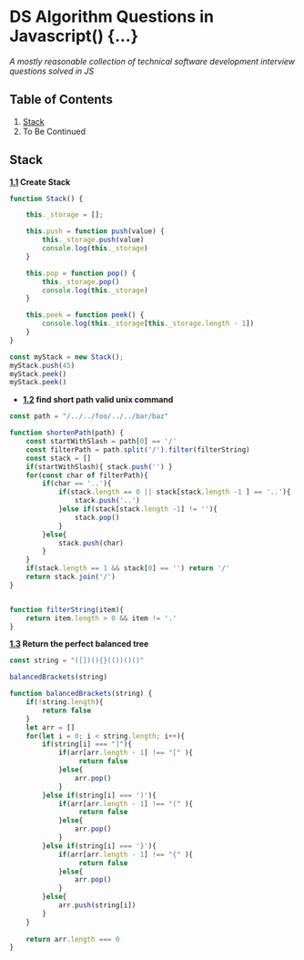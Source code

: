 # DS Algorithm Questions in Javascript() {...}
*A mostly reasonable collection of technical software development interview questions solved in JS*

## Table of Contents
1. [Stack](#stack)
1. To Be Continued

## Stack
<a name="stack--create-stack"></a><a name="1.1"></a>

**[1.1](#stack--create-stack) Create Stack**
```javascript
function Stack() {

    this._storage = [];

    this.push = function push(value) {
        this._storage.push(value)
        console.log(this._storage)
    }

    this.pop = function pop() {
        this._storage.pop()
        console.log(this._storage)
    }

    this.peek = function peek() {
        console.log(this._storage[this._storage.length - 1])
    }
}

const myStack = new Stack();
myStack.push(45)
myStack.peek()
myStack.peek()

```
<a name="short-path"></a><a name="1.2"></a>

- **[1.2](#short-stack) find short path valid unix command**
```javascript
const path = "/../../foo/../../bar/baz"

function shortenPath(path) {
	const startWithSlash = path[0] == '/'
	const filterPath = path.split('/').filter(filterString)
	const stack = []
	if(startWithSlash){ stack.push('') }
	for(const char of filterPath){
		if(char == '..'){
			if(stack.length == 0 || stack[stack.length -1 ] == '..'){
				stack.push('..')
			}else if(stack[stack.length -1] != ''){
				stack.pop()
			}
		}else{
			stack.push(char)
		}
	}
	if(stack.length == 1 && stack[0] == '') return '/'
	return stack.join('/')
}


function filterString(item){
	return item.length > 0 && item != '.'
}

```
<a name="stack--balanced-string"></a><a name="1.3"></a>

**[1.3](#stack--balanced-string) Return the perfect balanced tree**
```javascript 
const string = "([])(){}(())()()"

balancedBrackets(string)

function balancedBrackets(string) {
	if(!string.length){
		return false
	}
    let arr = []
	for(let i = 0; i < string.length; i++){
		if(string[i] === "]"){
			if(arr[arr.length - 1] !== "[" ){
				 return false
			}else{
				arr.pop()
			}
		}else if(string[i] === ')'){
			if(arr[arr.length - 1] !== "(" ){
				 return false
			}else{
				arr.pop()
			}
		}else if(string[i] === '}'){
			if(arr[arr.length - 1] !== "{" ){
				 return false
			}else{
				arr.pop()
			}
		}else{
			arr.push(string[i])
		}
	}
	
	return arr.length === 0
}

```